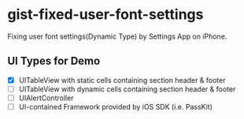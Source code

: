 # gist-fixed-user-font-settings
Fixing user font settings(Dynamic Type) by Settings App on iPhone.

## UI Types for Demo

- [x] UITableView with static cells containing section header & footer
- [ ] UITableView with dynamic cells containing section header & footer
- [ ] UIAlertController
- [ ] UI-contained Framework provided by iOS SDK (i.e. PassKit)
